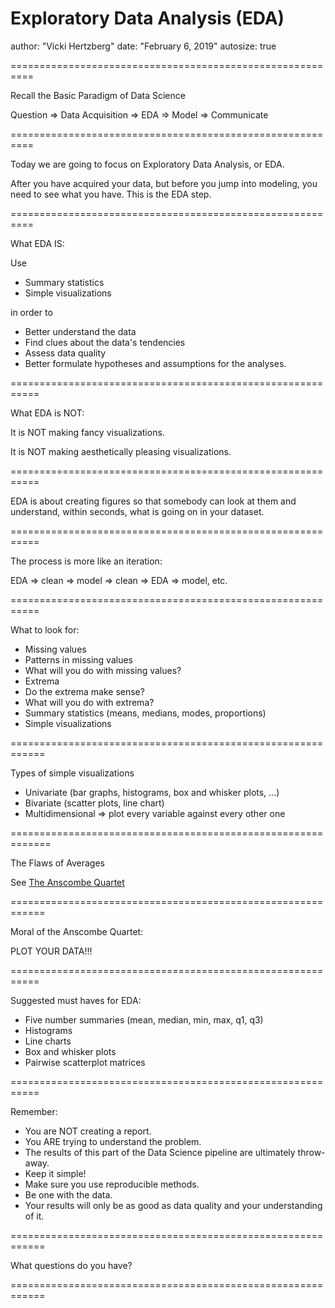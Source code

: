 Exploratory Data Analysis (EDA)
========================================================
author: "Vicki Hertzberg"
date: "February 6, 2019"
autosize: true



==========================================================

Recall the Basic Paradigm of Data Science

Question => Data Acquisition => EDA => Model => Communicate

==========================================================

Today we are going to focus on Exploratory Data Analysis, or EDA.

After you have acquired your data, but before you jump into modeling, you need to see what you have. This is the EDA step.

==========================================================

What EDA IS:

Use 
- Summary statistics
- Simple visualizations

in order to 

- Better understand the data
- Find clues about the data's tendencies
- Assess data quality
- Better formulate hypotheses and assumptions for the analyses.

===========================================================

What EDA is NOT:

It is NOT making fancy visualizations.

It is NOT making aesthetically pleasing visualizations.

===========================================================

EDA is about creating figures so that somebody can look at them and understand, within seconds, what is going on in your dataset.

===========================================================

The process is more like an iteration:

EDA => clean => model => clean => EDA => model, etc.

===========================================================

What to look for:

- Missing values
- Patterns in missing values
- What will you do with missing values?
- Extrema
- Do the extrema make sense?
- What will you do with extrema?
- Summary statistics (means, medians, modes, proportions)
- Simple visualizations

============================================================

Types of simple visualizations

- Univariate (bar graphs, histograms, box and whisker plots, ...)
- Bivariate (scatter plots, line chart)
- Multidimensional => plot every variable against every other one

=============================================================

The Flaws of Averages

See [The Anscombe Quartet](https://en.wikipedia.org/wiki/Anscombe's_quartet)

============================================================

Moral of the Anscombe Quartet:

PLOT YOUR DATA!!!

===========================================================

Suggested must haves for EDA:

- Five number summaries (mean, median, min, max, q1, q3)
- Histograms
- Line charts
- Box and whisker plots
- Pairwise scatterplot matrices

===========================================================

Remember:

- You are NOT creating a report.
- You ARE trying to understand the problem.
- The results of this part of the Data Science pipeline are ultimately throw-away.
- Keep it simple!
- Make sure you use reproducible methods.
- Be one with the data.
- Your results will only be as good as data quality and your understanding of it.

============================================================

What questions do you have?

============================================================
